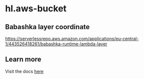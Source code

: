 # hl.aws-bucket

## Babashka layer coordinate
https://serverlessrepo.aws.amazon.com/applications/eu-central-1/443526418261/babashka-runtime-lambda-layer

## Learn more
Visit the docs [here](https://cljdoc.org/d/io.github.FieryCod/holy-lambda/CURRENT)
